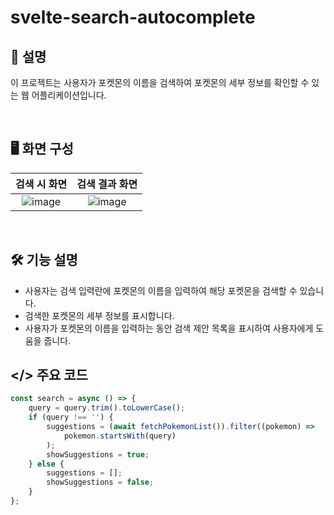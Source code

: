 # svelte-search-autocomplete

## 💬 설명

이 프로젝트는 사용자가 포켓몬의 이름을 검색하여 포켓몬의 세부 정보를 확인할 수 있는 웹 어플리케이션입니다.

&nbsp;

## 🖥️ 화면 구성

| 검색 시 화면 | 검색 결과 화면|
|:----:|:----:|
| ![image](https://github.com/kmseunh/svelte-projects/assets/105186724/1d0fc9ed-b745-4e7c-97fb-5f6713186b46) | ![image](https://github.com/kmseunh/svelte-projects/assets/105186724/186decb9-9518-431c-ad0e-1cccf286b6aa) |

&nbsp;

## 🛠️ 기능 설명

- 사용자는 검색 입력란에 포켓몬의 이름을 입력하여 해당 포켓몬을 검색할 수 있습니다.
- 검색한 포켓몬의 세부 정보를 표시합니다.
- 사용자가 포켓몬의 이름을 입력하는 동안 검색 제안 목록을 표시하여 사용자에게 도움을 줍니다.
&nbsp;

## </> 주요 코드

```ts
const search = async () => {
    query = query.trim().toLowerCase();
    if (query !== '') {
        suggestions = (await fetchPokemonList()).filter((pokemon) =>
            pokemon.startsWith(query)
        );
        showSuggestions = true;
    } else {
        suggestions = [];
        showSuggestions = false;
    }
};
```
